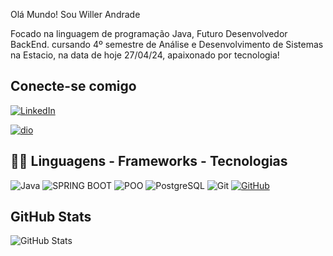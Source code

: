 Olá Mundo! Sou Willer Andrade

Focado na linguagem de programação Java, Futuro Desenvolvedor BackEnd. cursando 4º semestre de Análise e Desenvolvimento de Sistemas na Estacio, na data de hoje 27/04/24, apaixonado por tecnologia!

## Conecte-se comigo
[![LinkedIn](https://img.shields.io/badge/LinkedIn-0077B5?style=for-the-badge&logo=linkedin&logoColor=white)](https://www.linkedin.com/in/willer-andrade-3bb422255/)

[![dio](https://img.shields.io/badge/Perfil-Dio-0077B5?style=for-the-badge&logo=Dio&logoColor=white)](https://web.dio.me/users/willer10gabriel?tab=achievements)



## 👨‍💻 Linguagens - Frameworks - Tecnologias 

  ![Java](https://img.shields.io/badge/java-%23ED8B00.svg?style=for-the-badge&logo=openjdk&logoColor=white) ![SPRING BOOT](https://img.shields.io/badge/SpringBot-0077B5?style=for-the-badge&logo=JAVA-&logoColor=white) ![POO](https://img.shields.io/badge/POO-0077B5?style=for-the-badge&logo=JAVA-&logoColor=white) 
 ![PostgreSQL](https://img.shields.io/badge/PostgreSQL-000?style=for-the-badge&logo=postgresql)
![Git](https://img.shields.io/badge/GIT-E44C30?style=for-the-badge&logo=git&logoColor=white)
[![GitHub](https://img.shields.io/badge/GitHub-100000?style=for-the-badge&logo=github&logoColor=white)](https://github.com/Willerandrade)


## GitHub Stats
![GitHub Stats](https://github-readme-stats.vercel.app/api?username=WILLERANDRADE&theme=transparent&bg_color=000&border_color=30A3DC&show_icons=true&icon_color=30A3DC&title_color=E94D5F&text_color=FFF_title=true&hide=stars)
